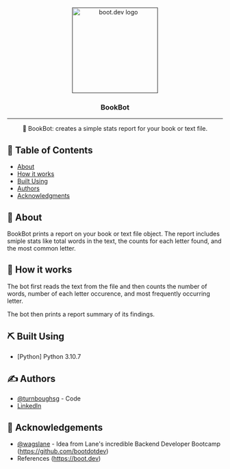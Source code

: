 <p align="center">
  <a href="" rel="noopener">
 <img width=200px height=200px src="https://imgur.com/a/kKl6QLp" alt="boot.dev logo"></a>
</p>

<h3 align="center">BookBot</h3>

---

<p align="center"> 🤖 BookBot: creates a simple stats report for your book or text file.
    <br>
</p>

## 📝 Table of Contents

- [About](#about)
- [How it works](#working)
- [Built Using](#built_using)
- [Authors](#authors)
- [Acknowledgments](#acknowledgement)

## 🧐 About <a name = "about"></a>

BookBot prints a report on your book or text file object. The report includes smiple stats like total words in the text, the counts for each letter found, and the most common letter.

## 💭 How it works <a name = "working"></a>

The bot first reads the text from the file and then counts the number of words, number of each letter occurence, and most frequently occurring letter.

The bot then prints a report summary of its findings.

## ⛏️ Built Using <a name = "built_using"></a>

- [Python] Python 3.10.7

## ✍️ Authors <a name = "authors"></a>

- [@turnboughsg](https://github.com/turnboughsg) - Code
- [LinkedIn](https://linkedin.com/in/sophiaturnbough)


## 🎉 Acknowledgements <a name = "acknowledgement"></a>

- [@wagslane](https://github.com/wagslane) - Idea from Lane's incredible Backend Developer Bootcamp (https://github.com/bootdotdev)
- References (https://boot.dev)
